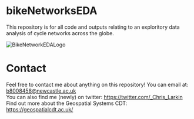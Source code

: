 # bikeNetworksEDA
 This repository is for all code and outputs relating to an exploritory data analysis of cycle networks across the globe. 

![BikeNetworkEDALogo](https://user-images.githubusercontent.com/93538632/214925301-306379e0-65ae-4f73-85d3-69b6ab237411.png)


# Contact
 Feel free to contact me about anything on this repository! You can email at: b8008458@newcastle.ac.uk 
 <br />  You can also find me (newly) on twitter: https://twitter.com/_Chris_Larkin 
 <br />  Find out more about the Geospatial Systems CDT: https://geospatialcdt.ac.uk/

